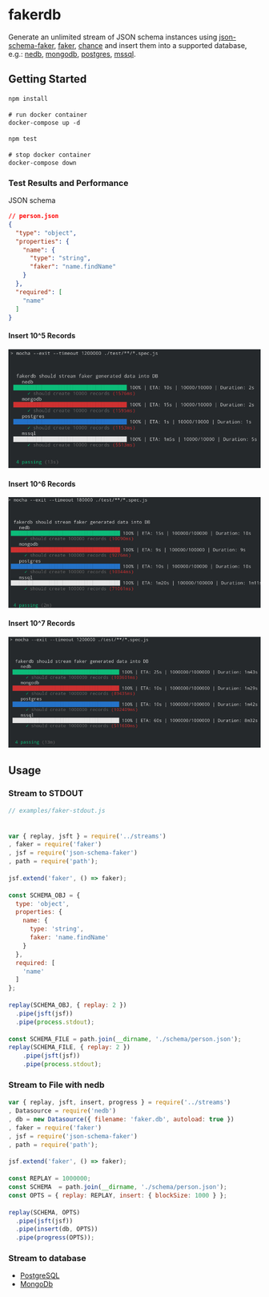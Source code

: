 # fakerdb

Generate an unlimited stream of JSON schema instances using [json-schema-faker](https://www.npmjs.com/package/json-schema-faker), [faker](https://www.npmjs.com/package/faker), [chance](https://www.npmjs.com/package/chance) and insert them into a supported database, e.g.: [nedb](https://www.npmjs.com/package/nedb), [mongodb](https://www.npmjs.com/package/mongodb), [postgres](https://www.npmjs.com/package/pg), [mssql](https://www.npmjs.com/package/mssql).

## Getting Started

```console
npm install

# run docker container
docker-compose up -d

npm test

# stop docker container
docker-compose down
```
### Test Results and Performance


JSON schema

```json
// person.json
{
  "type": "object",
  "properties": {
    "name": {
      "type": "string",
      "faker": "name.findName"
    }
  },
  "required": [
    "name"
  ]
}
```

#### Insert 10^5 Records

![insert 10.000 generated person records](./docs/fakerdb-test-10_5.png)


#### Insert 10^6 Records

![insert 100.000 generated person records](./docs/fakerdb-test-10_6.png)


#### Insert 10^7 Records 

![insert 1.000.000 generated person records](./docs/fakerdb-test-10_7.png)


## Usage

###  Stream to STDOUT

```javascript
// examples/faker-stdout.js


var { replay, jsft } = require('../streams')
, faker = require('faker')
, jsf = require('json-schema-faker')
, path = require('path');

jsf.extend('faker', () => faker);

const SCHEMA_OBJ = {
  type: 'object',
  properties: {
    name: {
      type: 'string',
      faker: 'name.findName'
    }
  },
  required: [
    'name'
  ]
};

replay(SCHEMA_OBJ, { replay: 2 })
  .pipe(jsft(jsf))
  .pipe(process.stdout);

const SCHEMA_FILE = path.join(__dirname, './schema/person.json');
replay(SCHEMA_FILE, { replay: 2 })
    .pipe(jsft(jsf))
    .pipe(process.stdout);

```

### Stream to File with nedb

```javascript
var { replay, jsft, insert, progress } = require('../streams')
, Datasource = require('nedb')
, db = new Datasource({ filename: 'faker.db', autoload: true })
, faker = require('faker')
, jsf = require('json-schema-faker')
, path = require('path');

jsf.extend('faker', () => faker);

const REPLAY = 1000000;
const SCHEMA  = path.join(__dirname, './schema/person.json');
const OPTS = { replay: REPLAY, insert: { blockSize: 1000 } };

replay(SCHEMA, OPTS)
  .pipe(jsft(jsf))
  .pipe(insert(db, OPTS))
  .pipe(progress(OPTS));

```

### Stream to database

- [PostgreSQL](./examples/faker-pg.js)
- [MongoDb](./examples/faker-mongodb.js)
